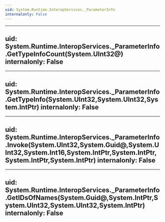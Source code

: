 ```yaml
---
uid: System.Runtime.InteropServices._ParameterInfo
internalonly: False
---
```


---
uid: System.Runtime.InteropServices._ParameterInfo.GetTypeInfoCount(System.UInt32@)
internalonly: False
---

---
uid: System.Runtime.InteropServices._ParameterInfo.GetTypeInfo(System.UInt32,System.UInt32,System.IntPtr)
internalonly: False
---

---
uid: System.Runtime.InteropServices._ParameterInfo.Invoke(System.UInt32,System.Guid@,System.UInt32,System.Int16,System.IntPtr,System.IntPtr,System.IntPtr,System.IntPtr)
internalonly: False
---

---
uid: System.Runtime.InteropServices._ParameterInfo.GetIDsOfNames(System.Guid@,System.IntPtr,System.UInt32,System.UInt32,System.IntPtr)
internalonly: False
---
